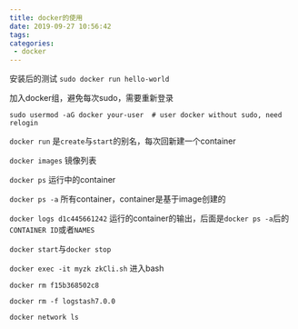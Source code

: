 ```yaml
---
title: docker的使用
date: 2019-09-27 10:56:42
tags:
categories:
 - docker
---
```


安装后的测试 ``sudo docker run hello-world``

加入docker组，避免每次sudo，需要重新登录
```
sudo usermod -aG docker your-user  # user docker without sudo, need relogin
```

``docker run`` 是``create``与``start``的别名，每次回新建一个container

``docker images`` 镜像列表

``docker ps`` 运行中的container

``docker ps -a`` 所有container，container是基于image创建的

``docker logs d1c445661242`` 运行的container的输出，后面是``docker ps -a``后的``CONTAINER ID``或者``NAMES``

``docker start``与``docker stop``

``docker exec -it myzk zkCli.sh`` 进入bash

``docker rm f15b368502c8``

``docker rm -f logstash7.0.0``

``docker network ls``
